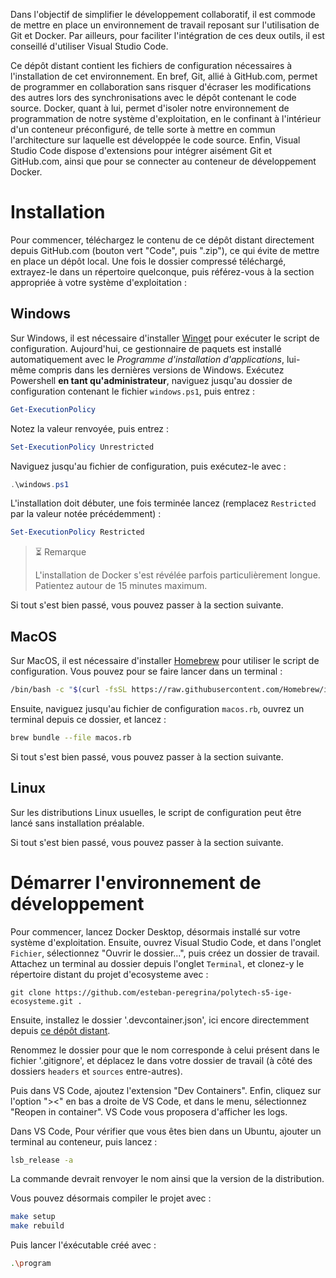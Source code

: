 Dans l'objectif de simplifier le développement collaboratif, il est commode de mettre en place un environnement de travail reposant sur l'utilisation de Git et Docker.
Par ailleurs, pour faciliter l'intégration de ces deux outils, il est conseillé d'utiliser Visual Studio Code.

Ce dépôt distant contient les fichiers de configuration nécessaires à l'installation de cet environnement.
En bref, Git, allié à GitHub.com, permet de programmer en collaboration sans risquer d'écraser les modifications des autres lors des synchronisations avec le dépôt contenant le code source.
Docker, quant à lui, permet d'isoler notre environnement de programmation de notre système d'exploitation, en le confinant à l'intérieur d'un conteneur préconfiguré, de telle sorte à mettre en commun l'architecture sur laquelle est développée le code source.
Enfin, Visual Studio Code dispose d'extensions pour intégrer aisément Git et GitHub.com, ainsi que pour se connecter au conteneur de développement Docker.

# Installation
Pour commencer, téléchargez le contenu de ce dépôt distant directement depuis GitHub.com (bouton vert "Code", puis ".zip"), ce qui évite de mettre en place un dépôt local.
Une fois le dossier compressé téléchargé, extrayez-le dans un répertoire quelconque, puis référez-vous à la section appropriée à votre système d'exploitation :

## Windows
Sur Windows, il est nécessaire d'installer [Winget](https://learn.microsoft.com/fr-fr/windows/package-manager/winget/) pour exécuter le script de configuration.
Aujourd'hui, ce gestionnaire de paquets est installé automatiquement avec le *Programme d'installation d'applications*, lui-même compris dans les dernières versions de Windows.
Exécutez Powershell **en tant qu'administrateur**, naviguez jusqu'au dossier de configuration contenant le fichier `windows.ps1`, puis entrez :
```powershell
Get-ExecutionPolicy
```
Notez la valeur renvoyée, puis entrez :
```powershell
Set-ExecutionPolicy Unrestricted
```
Naviguez jusqu'au fichier de configuration, puis exécutez-le avec :
```powershell
.\windows.ps1
```
L'installation doit débuter, une fois terminée lancez (remplacez `Restricted` par la valeur notée précédemment) :
```powershell
Set-ExecutionPolicy Restricted
```

> ⏳ Remarque
>
> L'installation de Docker s'est révélée parfois particulièrement longue. Patientez autour de 15 minutes maximum.

Si tout s'est bien passé, vous pouvez passer à la section suivante.

## MacOS
Sur MacOS, il est nécessaire d'installer [Homebrew](https://brew.sh) pour utiliser le script de configuration.
Vous pouvez pour se faire lancer dans un terminal : 
```bash
/bin/bash -c "$(curl -fsSL https://raw.githubusercontent.com/Homebrew/install/HEAD/install.sh)"
```
Ensuite, naviguez jusqu'au fichier de configuration `macos.rb`, ouvrez un terminal depuis ce dossier, et lancez :
```bash
brew bundle --file macos.rb
```
Si tout s'est bien passé, vous pouvez passer à la section suivante.

## Linux
Sur les distributions Linux usuelles, le script de configuration peut être lancé sans installation préalable.

Si tout s'est bien passé, vous pouvez passer à la section suivante.

# Démarrer l'environnement de développement
Pour commencer, lancez Docker Desktop, désormais installé sur votre système d'exploitation.
Ensuite, ouvrez Visual Studio Code, et dans l'onglet `Fichier`, sélectionnez "Ouvrir le dossier...", puis créez un dossier de travail.
Attachez un terminal au dossier depuis l'onglet `Terminal`, et clonez-y le répertoire distant du projet d'ecosysteme avec :
```
git clone https://github.com/esteban-peregrina/polytech-s5-ige-ecosysteme.git .
```
Ensuite, installez le dossier '.devcontainer.json', ici encore directemment depuis [ce dépôt distant](https://github.com/esteban-peregrina/.devcontainer.git).

Renommez le dossier pour que le nom corresponde à celui présent dans le fichier '.gitignore', et déplacez le dans votre dossier de travail (à côté des dossiers `headers` et `sources` entre-autres).

Puis dans VS Code, ajoutez l'extension "Dev Containers".
Enfin, cliquez sur l'option "><" en bas a droite de VS Code, et dans le menu, sélectionnez "Reopen in container". VS Code vous proposera d'afficher les logs.

Dans VS Code, Pour vérifier que vous êtes bien dans un Ubuntu, ajouter un terminal au conteneur, puis lancez :
```bash
lsb_release -a
```
La commande devrait renvoyer le nom ainsi que la version de la distribution.

Vous pouvez désormais compiler le projet avec :
```bash
make setup
make rebuild
````
Puis lancer l'éxécutable créé avec :
```bash
.\program
```